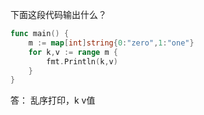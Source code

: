下面这段代码输出什么？

```go
func main() {
	m := map[int]string{0:"zero",1:"one"}
	for k,v := range m {
		fmt.Println(k,v)
	}
}
```

答：
乱序打印，k v值